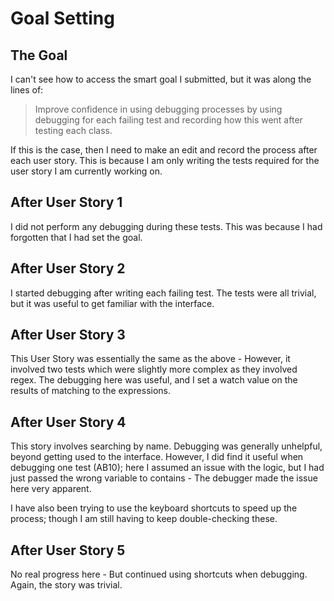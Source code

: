 # Goal Setting

## The Goal

I can't see how to access the smart goal I submitted, but it was along the lines of:

>Improve confidence in using debugging processes by using debugging for each failing test 
and recording how this went after testing each class. 

If this is the case, then I need to make an edit and record the process
after each user story. This is because I am only writing the tests required
for the user story I am currently working on. 

## After User Story 1

I did not perform any debugging during these tests. This was because
I had forgotten that I had set the goal. 

## After User Story 2

I started debugging after writing each failing test. The tests were all
trivial, but it was useful to get familiar with the interface. 

## After User Story 3

This User Story was essentially the same as the above - However, it involved two tests which
were slightly more complex as they involved regex. The debugging here was useful, and I set a watch value
on the results of matching to the expressions.

## After User Story 4

This story involves searching by name. Debugging was generally unhelpful, beyond getting used to the interface. 
However, I did find it useful when debugging one test (AB10); here I assumed an issue with the logic, but I had
just passed the wrong variable to contains - The debugger made the issue here very apparent. 

I have also been trying to use the keyboard shortcuts to speed up the process; though I am still having to keep 
double-checking these.

## After User Story 5

No real progress here - But continued using shortcuts when debugging. Again, the story was trivial. 



